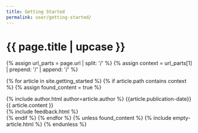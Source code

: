 ```yaml
---
title: Getting Started
permalink: user/getting-started/
---
```


<h1 class="primary">{{ page.title | upcase }}</h1> 

{% assign url_parts = page.url | split: '/' %}
{% assign context = url_parts[1] | prepend: '/' | append: '/' %}

{% for article in site.getting_started %}
{% if article.path contains context %}
{% assign found_content = true %}
<article>
  <div class="article-meta">
    {% include author.html author=article.author %}
    <span class="date">{{article.publication-date}}</span>
  </div>
  <div class="article-content">
  {{ article.content }}
  </div>
{% include feedback.html %}  
</article>
{% endif %}
{% endfor %}
{% unless found_content %}
{% include empty-article.html %}
{% endunless %}
